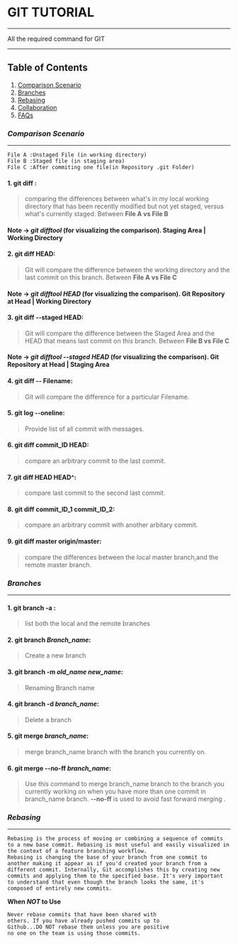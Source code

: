 # GIT TUTORIAL

---

All the required command for GIT

---

## Table of Contents

1. [Comparison Scenario](#Comparison-Scenario)
2. [Branches](#Branches)
3. [Rebasing](#Rebasing)
4. [Collaboration](#collaboration)
5. [FAQs](#faqs)

### **_Comparison Scenario_**

---

```
File A :Unstaged File (in working directory)
File B :Staged file (in staging area)
File C :After commiting one file(in Repository .git Folder)
```

#### 1. **git diff** :

> comparing the differences between what's in my local working directory that has been recently modified but not yet staged, versus what's currently staged. Between **File A vs File B**

#### Note -> **_git difftool_** (for visualizing the comparison). Staging Area | Working Directory

#### 2. **git diff HEAD**:

> Git will compare the difference between the working directory and the last commit on this branch. Between **File A vs File C**

#### Note -> **_git difftool HEAD_** (for visualizing the comparison). Git Repository at Head | Working Directory

#### 3. **git diff --staged HEAD**:

> Git will compare the difference between the Staged Area and the HEAD that means last commit on this branch. Between **File B vs File C**

#### Note -> **_git difftool --staged HEAD_** (for visualizing the comparison). Git Repository at Head | Staging Area

#### 4. **git diff -- Filename**:

> Git will compare the difference for a particular Filename.

#### 5. **git log --oneline**:

> Provide list of all commit with messages.

#### 6. **git diff commit_ID HEAD**:

> compare an arbitrary commit to the last commit.

#### 7. **git diff HEAD HEAD^**:

> compare last commit to the second last commit.

#### 8. **git diff commit_ID_1 commit_ID_2**:

> compare an arbitrary commit with another arbitary commit.

#### 9. **git diff master origin/master**:

> compare the differences between the local master branch,and the remote master branch.

### **_Branches_**

---

#### 1. **git branch -a** :

> list both the local and the remote branches

#### 2. **git branch _Branch_name_**:

> Create a new branch

#### 3. **git branch -m _old_name_ _new_name_**:

> Renaming Branch name

#### 4. **git branch -d _branch_name_**:

> Delete a branch

#### 5. **git merge _branch_name_**:

> merge branch_name branch with the branch you currently on.

#### 6. **git merge --no-ff _branch_name_**:

> Use this command to merge branch_name branch to the branch you currently working on when you have more than one commit in branch_name branch. **--no-ff** is used to avoid fast forward merging .

### **_Rebasing_**

---

```
Rebasing is the process of moving or combining a sequence of commits to a new base commit. Rebasing is most useful and easily visualized in the context of a feature branching workflow.
Rebasing is changing the base of your branch from one commit to another making it appear as if you'd created your branch from a different commit. Internally, Git accomplishes this by creating new commits and applying them to the specified base. It's very important to understand that even though the branch looks the same, it's composed of entirely new commits.
```

**When _NOT_ to Use**

```
Never rebase commits that have been shared with
others. If you have already pushed commits up to
Github...DO NOT rebase them unless you are positive
no one on the team is using those commits.
```
